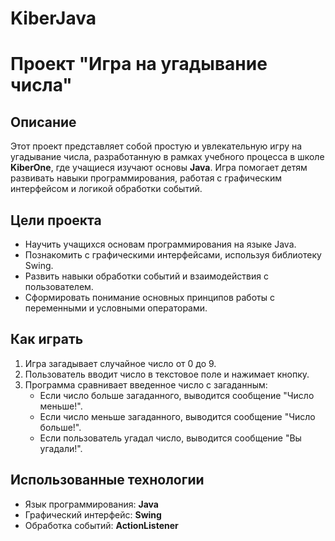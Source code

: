 # KiberJava
# Проект "Игра на угадывание числа"

## Описание

Этот проект представляет собой простую и увлекательную игру на угадывание числа, разработанную в рамках учебного процесса в школе **KiberOne**, где учащиеся изучают основы **Java**. Игра помогает детям развивать навыки программирования, работая с графическим интерфейсом и логикой обработки событий.

## Цели проекта

- Научить учащихся основам программирования на языке Java.
- Познакомить с графическими интерфейсами, используя библиотеку Swing.
- Развить навыки обработки событий и взаимодействия с пользователем.
- Сформировать понимание основных принципов работы с переменными и условными операторами.

## Как играть

1. Игра загадывает случайное число от 0 до 9.
2. Пользователь вводит число в текстовое поле и нажимает кнопку.
3. Программа сравнивает введенное число с загаданным:
   - Если число больше загаданного, выводится сообщение "Число меньше!".
   - Если число меньше загаданного, выводится сообщение "Число больше!".
   - Если пользователь угадал число, выводится сообщение "Вы угадали!".

## Использованные технологии

- Язык программирования: **Java**
- Графический интерфейс: **Swing**
- Обработка событий: **ActionListener**
